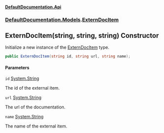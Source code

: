 #### [DefaultDocumentation.Api](index.md 'index')
### [DefaultDocumentation.Models](index.md#DefaultDocumentation.Models 'DefaultDocumentation.Models').[ExternDocItem](ExternDocItem.md 'DefaultDocumentation.Models.ExternDocItem')

## ExternDocItem(string, string, string) Constructor

Initialize a new instance of the [ExternDocItem](ExternDocItem.md 'DefaultDocumentation.Models.ExternDocItem') type.

```csharp
public ExternDocItem(string id, string url, string name);
```
#### Parameters

<a name='DefaultDocumentation.Models.ExternDocItem.ExternDocItem(string,string,string).id'></a>

`id` [System.String](https://docs.microsoft.com/en-us/dotnet/api/System.String 'System.String')

The id of the external item.

<a name='DefaultDocumentation.Models.ExternDocItem.ExternDocItem(string,string,string).url'></a>

`url` [System.String](https://docs.microsoft.com/en-us/dotnet/api/System.String 'System.String')

The url of the documentation.

<a name='DefaultDocumentation.Models.ExternDocItem.ExternDocItem(string,string,string).name'></a>

`name` [System.String](https://docs.microsoft.com/en-us/dotnet/api/System.String 'System.String')

The name of the external item.